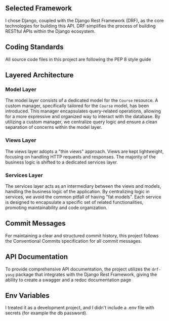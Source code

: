 ## Selected Framework

I chose Django, coupled with the Django Rest Framework (DRF), as the core technologies for building this API. 
DRF simplifies the process of building RESTful APIs within the Django ecosystem.


## Coding Standards

All source code files in this project are following the PEP 8 style guide


## Layered Architecture

### Model Layer

The model layer consists of a dedicated model for the `Course` resource.
A custom manager, specifically tailored for the `Course` model, has been introduced. 
This manager encapsulates query-related operations, allowing for a more expressive and organized way to interact with the database. 
By utilizing a custom manager, we centralize query logic and ensure a clean separation of concerns within the model layer.

### Views Layer

The views layer adopts a "thin views" approach. Views are kept lightweight, focusing on handling HTTP requests and responses. 
The majority of the business logic is shifted to a dedicated services layer.

### Services Layer

The services layer acts as an intermediary between the views and models, handling the business logic of the application. 
By centralizing logic in services, we avoid the common pitfall of having "fat models". Each service is designed to encapsulate a specific set of related functionalities, promoting maintainability and code organization.


## Commit Messages

For maintaining a clear and structured commit history, this project follows the Conventional Commits specification for all commit messages.


## API Documentation

To provide comprehensive API documentation, the project utilizes the `drf-yasg` package that integrates with the Django Rest Framework,
giving the ability to create a swagger and a redoc documentation page

## Env Variables

I treated it as a development project, and I didn't include a .env file with secrets (for example the db password). 